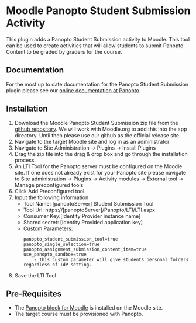# Moodle Panopto Student Submission Activity
This plugin adds a Panopto Student Submission activity to Moodle. This tool can be used to create activities that will allow students to submit Panopto Content to be graded by graders for the course.

## Documentation
For the most up to date documentation for the Panopto Student Submission plugin please see our [online documentation at Panopto](https://support.panopto.com/s/article/How-to-Enable-Student-Submission-for-Moodle).


## Installation
1. Download the Moodle Panopto Student Submission zip file from the [github repository](https://github.com/Panopto/Moodle-Panopto-Student-Submission/releases). We will work with Moodle.org to add this into the app directory. Until then please use our github as the official release site.
2. Navigate to the target Moodle site and log in as an administrator
3. Navigate to Site Administration -> Plugins -> Install Plugins
4. Drag the zip file into the drag & drop box and go through the installation process.
5. An LTI Tool for the Panopto server must be configured on the Moodle site. If one does not already exist for your Panopto site please navigate to Site administration -> Plugins -> Activity modules -> External tool -> Manage preconfigured tools
6. Click Add Preconfigured tool.
7. Input the following information
    - Tool Name: [panoptoServer] Student Submission Tool
    - Tool Url: https://[panoptoServer]/Panopto/LTI/LTI.aspx
    - Consumer Key:[Identity Provider instance name]
    - Shared secret: [Identity Provided application key]
    - Custom Parameters:
        ```
        panopto_student_submission_tool=true
        panopto_single_selection=true
        panopto_assignment_submission_content_item=true
        use_panopto_sandbox=true
            - This custom parameter will give students personal folders regardless of IdP setting.
        ```
8. Save the LTI Tool

## Pre-Requisites
- The [Panopto block for Moodle](https://github.com/Panopto/Moodle-2.0-plugin-for-Panopto) is installed on the Moodle site.
- The target course must be provisioned with Panopto.

